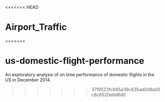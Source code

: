 <<<<<<< HEAD
# Airport_Traffic
=======
# us-domestic-flight-performance

An exploratory analysis of on time performance of domestic flights in the US in December 2014.
>>>>>>> 37f9523fc945a39c635ad0d9a00c8c6520e6d6d0
